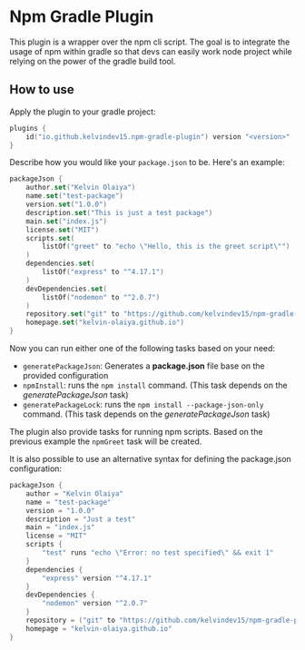 # Npm Gradle Plugin

This plugin is a wrapper over the npm cli script. The goal is to integrate the usage of npm within gradle so that devs can easily work node project while relying on the power of the gradle build tool.

## How to use

Apply the plugin to your gradle project:

```kotlin
plugins {
    id("io.github.kelvindev15.npm-gradle-plugin") version "<version>"
}
```

Describe how you would like your `package.json` to be. Here's an example:

```kotlin
packageJson {
    author.set("Kelvin Olaiya")
    name.set("test-package")
    version.set("1.0.0")
    description.set("This is just a test package")
    main.set("index.js")
    license.set("MIT")
    scripts.set(
        listOf("greet" to "echo \"Hello, this is the greet script\"")
    )
    dependencies.set(
        listOf("express" to "^4.17.1")
    )
    devDependencies.set(
        listOf("nodemon" to "^2.0.7")
    )
    repository.set("git" to "https://github.com/kelvindev15/npm-gradle-plugin")
    homepage.set("kelvin-olaiya.github.io")
}
```

Now you can run either one of the following tasks based on your need:

* `generatePackageJson`: Generates a **package.json** file base on the provided configuration
* `npmInstall`: runs the `npm install` command. (This task depends on the *generatePackageJson* task)
* `generatePackageLock`: runs the `npm install --package-json-only` command. (This task depends on the *generatePackageJson* task)

The plugin also provide tasks for running npm scripts. 
Based on the previous example the `npmGreet` task will be created.

It is also possible to use an alternative syntax for defining the package.json configuration:

```kotlin
packageJson {
    author = "Kelvin Olaiya"
    name = "test-package"
    version = "1.0.0"
    description = "Just a test"
    main = "index.js"
    license = "MIT"
    scripts {
        "test" runs "echo \"Error: no test specified\" && exit 1"
    }
    dependencies {
        "express" version "^4.17.1"
    }
    devDependencies {
        "nodemon" version "^2.0.7"
    }
    repository = ("git" to "https://github.com/kelvindev15/npm-gradle-plugin")
    homepage = "kelvin-olaiya.github.io"
}
```
